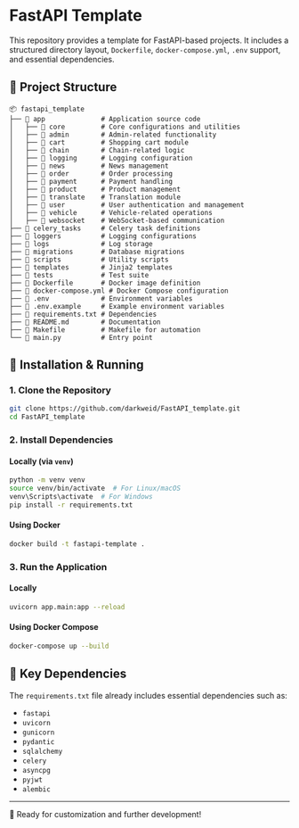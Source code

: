 # FastAPI Template

This repository provides a template for FastAPI-based projects. It includes a structured directory layout, `Dockerfile`, `docker-compose.yml`, `.env` support, and essential dependencies.

## 📂 Project Structure

```
📦 fastapi_template
├── 📂 app              # Application source code
│   ├── 📂 core         # Core configurations and utilities
│   ├── 📂 admin        # Admin-related functionality
│   ├── 📂 cart         # Shopping cart module
│   ├── 📂 chain        # Chain-related logic
│   ├── 📂 logging      # Logging configuration
│   ├── 📂 news         # News management
│   ├── 📂 order        # Order processing
│   ├── 📂 payment      # Payment handling
│   ├── 📂 product      # Product management
│   ├── 📂 translate    # Translation module
│   ├── 📂 user         # User authentication and management
│   ├── 📂 vehicle      # Vehicle-related operations
│   ├── 📂 websocket    # WebSocket-based communication
├── 📂 celery_tasks     # Celery task definitions
├── 📂 loggers          # Logging configurations
├── 📂 logs             # Log storage
├── 📂 migrations       # Database migrations
├── 📂 scripts          # Utility scripts
├── 📂 templates        # Jinja2 templates
├── 📂 tests            # Test suite
├── 📜 Dockerfile       # Docker image definition
├── 📜 docker-compose.yml # Docker Compose configuration
├── 📜 .env             # Environment variables
├── 📜 .env.example     # Example environment variables
├── 📜 requirements.txt # Dependencies
├── 📜 README.md        # Documentation
├── 📜 Makefile         # Makefile for automation
└── 📜 main.py          # Entry point
```

## 🚀 Installation & Running

### 1. Clone the Repository
```sh
git clone https://github.com/darkweid/FastAPI_template.git
cd FastAPI_template
```

### 2. Install Dependencies
#### Locally (via `venv`)
```sh
python -m venv venv
source venv/bin/activate  # For Linux/macOS
venv\Scripts\activate  # For Windows
pip install -r requirements.txt
```

#### Using Docker
```sh
docker build -t fastapi-template .
```

### 3. Run the Application
#### Locally
```sh
uvicorn app.main:app --reload
```

#### Using Docker Compose
```sh
docker-compose up --build
```

## 📌 Key Dependencies
The `requirements.txt` file already includes essential dependencies such as:
- `fastapi`
- `uvicorn`
- `gunicorn`
- `pydantic`
- `sqlalchemy`
- `celery`
- `asyncpg`
- `pyjwt`
- `alembic`


---
🔧 Ready for customization and further development!

